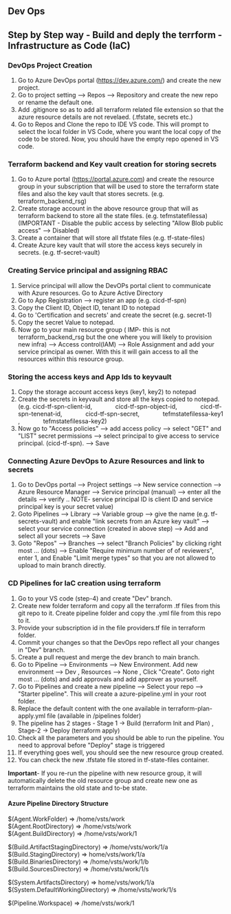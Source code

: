 ## Dev Ops

## Step by Step way - Build and deply the terrform - Infrastructure as Code (IaC)

### DevOps Project Creation

1. Go to Azure DevOps portal (https://dev.azure.com/) and create the new project.
1. Go to project setting --> Repos --> Repository and create the new repo or rename the default one.
1. Add .gitignore so as to add all terraform related file extension so that the azure resource details are not revelaed. (.tfstate, secrets etc.)
1. Go to Repos and Clone the repo to IDE VS code. This will prompt to select the local folder in VS Code, where you want the local copy of the code to be stored. Now, you should have the empty repo opened in VS code.

### Terraform backend and Key vault creation for storing secrets
1. Go to Azure portal (https://portal.azure.com) and create the resource group in your subscription that will be used to store the terraform state files and also the key vault that stores secrets. (e.g. terraform\_backend\_rsg)
1. Create storage account in the above resource group that will as terraform backend to store all the state files. (e.g. tefmstatefilessa) (IMPORTANT - Disable the public access by selecting "Allow Blob public access" --> Disabled)
1. Create a container that will store all tfstate files (e.g. tf-state-files)
1. Create Azure key vault that will store the access keys securely in secrets. (e.g. tf-secret-vault)

### Creating Service principal and assigning RBAC
1. Service principal will allow the DevOPs portal client to communicate with Azure resources. Go to Azure Active Directory
1. Go to App Registration --> register an app (e.g. cicd-tf-spn)
1. Copy the Client ID, Object ID, tenant ID to notepad
1. Go to 'Certification and secrets' and create the secret (e.g. secret-1)
1. Copy the secret Value to notepad.
1. Now go to your main resource group ( IMP- this is not terraform\_backend\_rsg but the one where you will likely to provision new infra) --> Access control(IAM) --> Role Assignment and add your service principal as owner. With this it will gain access to all the resources within this resource group.

### Storing the access keys and App Ids to keyvault
1. Copy the storage account access keys (key1, key2) to notepad
1. Create the secrets in keyvault and store all the keys copied to notepad.
`	`(e.g. 	cicd-tf-spn-client-id,
`		`cicd-tf-spn-object-id,
`		`cicd-tf-spn-tenenat-id,
`		`cicd-tf-spn-secret,
`		`tefmstatefilessa-key1 ,
`		`tefmstatefilessa-key2)
1. Now go to "Access policies" --> add access policy --> select "GET" and "LIST" secret permissions --> select principal to give access to service principal. (cicd-tf-spn). --> Save

### Connecting Azure DevOps to Azure Resources and link to secrets

1. Go to DevOps portal --> Project settings --> New service connection --> Azure Resource Manager --> Service principal (manual) -->
enter all the details --> verify .. NOTE- service principal ID is client ID and service principal key is your secret value)
1. Goto Pipelines --> Library --> Variable group --> give the name (e.g. tf-secrets-vault) and enable "link secrets from an Azure key vault" --> select your service connection (created in above step) --> Add and select all your secrets --> Save
1. Goto "Repos" --> Branches --> select "Branch Policies" by clicking right most ... (dots) --> Enable "Require minimum number of of reviewers", enter 1,  and Enable "Limit merge types" so that you are not allowed to upload to main branch directly.

### CD Pipelines for IaC creation using terraform

1. Go to your VS code (step-4) and create "Dev" branch.
1. Create new folder terraform and copy all the terraform .tf files from this git repo to it. Create pipeline folder and copy the .yml file from this repo to it.
2. Provide your subscription id in the file providers.tf file in terraform folder.
3. Commit your changes so that the DevOps repo reflect all your changes in "Dev" branch.
4. Create a pull request and merge the dev branch to main branch.
5. Go to Pipeline --> Environments --> New Environment. Add new environment --> Dev , Resources --> None , Click "Create". Goto right most ... (dots) and add approvals and add approver as yourself.
6. Go to Pipelines and create a new pipeline --> Select your repo --> "Starter pipeline". This will create a azure-pipeline.yml in your root folder.
7. Replace the default content with the one available in terraform-plan-apply.yml file (available in /pipelines folder)
8. The pipeline has 2 stages - Stage 1 -> Build (terraform Init and Plan) , Stage-2 -> Deploy (terraform apply)
9. Check all the parameters and you should be able to run the pipeline. You need to approval before "Deploy" stage is triggered
10. If everything goes well, you should see the new resource group created.
11. You can check the new .tfstate file stored in tf-state-files container.

**Important**- If you re-run the pipeline with new resource group, it will automatically delete the old resource group and create new one as terraform maintains the old state and to-be state.

#### Azure Pipeline Directory Structure

$(Agent.WorkFolder) => /home/vsts/work  
$(Agent.RootDirectory) => /home/vsts/work   
$(Agent.BuildDirectory) => /home/vsts/work/1  

$(Build.ArtifactStagingDirectory) => /home/vsts/work/1/a  
$(Build.StagingDirectory) => home/vsts/work/1/a  
$(Build.BinariesDirectory) => /home/vsts/work/1/b  
$(Build.SourcesDirectory) => /home/vsts/work/1/s  

$(System.ArtifactsDirectory) => home/vsts/work/1/a  
$(System.DefaultWorkingDirectory) => /home/vsts/work/1/s  

$(Pipeline.Workspace) => /home/vsts/work/1
